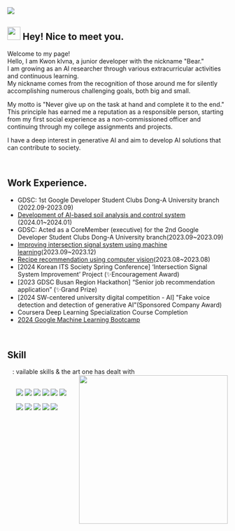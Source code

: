 <img src = "https://capsule-render.vercel.app/api?type=waving&height=200&text=Klvna&fontAlign=80&fontAlignY=40&color=gradient" >
<!-- 출처 : https://github.com/kyechan99/capsule-render -->

<h2><img src="https://emojis.slackmojis.com/emojis/images/1531849430/4246/blob-sunglasses.gif?1531849430" width="30"/> Hey! Nice to meet you.</h2> 
<p>Welcome to my page! </br>
Hello, I am Kwon klvna, a junior developer with the nickname "Bear." <br>
I am growing as an AI researcher through various extracurricular activities and continuous learning. <br>
My nickname comes from the recognition of those around me for silently accomplishing numerous challenging goals, both big and small. <br>

My motto is "Never give up on the task at hand and complete it to the end." <br>
This principle has earned me a reputation as a responsible person, starting from my first social experience as a non-commissioned officer and continuing through my college assignments and projects. <br>

I have a deep interest in generative AI and aim to develop AI solutions that can contribute to society.  </p> 

 
<br>

##  Work Experience.
- GDSC: 1st Google Developer Student Clubs Dong-A University branch (2022.09-2023.09)
- [Development of AI-based soil analysis and control system](https://shimmering-tiglon-692.notion.site/b628f5f4688b499fa987cf146f911f8b?pvs=4) (2024.01~2024.01)
- GDSC: Acted as a CoreMember (executive) for the 2nd Google Developer Student Clubs Dong-A University branch(2023.09~2023.09)
- [Improving intersection signal system using machine learning](https://github.com/klavna/Improve_Smart_Crossroads/tree/main)(2023.09~2023.12)
- [Recipe recommendation using computer vision](https://github.com/klavna/CARE)(2023.08~2023.08)
- [2024 Korean ITS Society Spring Conference] ‘Intersection Signal System Improvement’ Project (✨Encouragement Award)
- [2023 GDSC Busan Region Hackathon] “Senior job recommendation application” (✨Grand Prize)
- [2024 SW-centered university digital competition - AI] "Fake voice detection and detection of generative AI"(Sponsored Company Award)
- Coursera Deep Learning Specialization Course Completion
- [2024 Google Machine Learning Bootcamp](2024.09~)



<br>

<h2>Skill </h2>
&nbsp;&nbsp; : vailable skills & the art one has dealt with<br>  
<!-- Baekjoon -->
<img align='right' src="http://mazassumnida.wtf/api/v2/generate_badge?boj=dmldud1122" width="340">   

<br>

<p>
  &nbsp;&nbsp;&nbsp;&nbsp;&nbsp;<img src="https://img.shields.io/badge/Python-3776AB?style=flat-square&logo=Python&logoColor=white"/>
  <img src="https://img.shields.io/badge/C++-512BDB?style=flat-square&logo=C++&logoColor=white"/>
  <img src="https://img.shields.io/badge/Java-007396?style=flat-square&logo=Java&logoColor=white"/>
  <img src="https://img.shields.io/badge/Javascript-F7DF1EB?style=flat-square&logo=Javascript&logoColor=white"/>
  <img src="https://img.shields.io/badge/React-61DAFB?style=flat-square&logo=React&logoColor=white"/>
  <img src="https://img.shields.io/badge/React-Native-61DAFB?style=flat-square&logo=React-Native&logoColor=white"/>
  <br>
  

  &nbsp;&nbsp;&nbsp;&nbsp;&nbsp;<img src="https://img.shields.io/badge/Scikit-Learn-F7931E?style=flat-square&logo=scikit-learn&logoColor=white"/>
  <img src="https://img.shields.io/badge/Tensorflow-FF6F00?style=flat-square&logo=Tensorflow&logoColor=white"/>
  <img src="https://img.shields.io/badge/Pytorch-EE4C2C?style=flat-square&logo=Pytorch&logoColor=white"/>
  <img src="https://img.shields.io/badge/HTML-E34F26?style=flat-square&logo=HTML5&logoColor=white"/>
  <img src="https://img.shields.io/badge/CSS-1572B6?style=flat-square&logo=CSS3&logoColor=white"/>  
</p>

